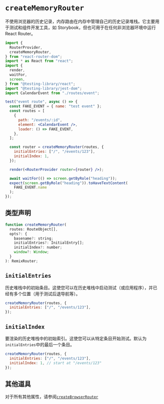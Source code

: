 # `createMemoryRouter`

不使用浏览器的历史记录，内存路由在内存中管理自己的历史记录堆栈。它主要用于测试和组件开发工具，如 Storybook，但也可用于在任何非浏览器环境中运行 React Router。

```jsx
import {
  RouterProvider,
  createMemoryRouter,
} from "react-router-dom";
import * as React from "react";
import {
  render,
  waitFor,
  screen,
} from "@testing-library/react";
import "@testing-library/jest-dom";
import CalendarEvent from "./routes/event";

test("event route", async () => {
  const FAKE_EVENT = { name: "test event" };
  const routes = [
    {
      path: "/events/:id",
      element: <CalendarEvent />,
      loader: () => FAKE_EVENT,
    },
  ];

  const router = createMemoryRouter(routes, {
    initialEntries: ["/", "/events/123"],
    initialIndex: 1,
  });

  render(<RouterProvider router={router} />);

  await waitFor(() => screen.getByRole("heading"));
  expect(screen.getByRole("heading")).toHaveTextContent(
    FAKE_EVENT.name
  );
});
```

## 类型声明

```jsx
function createMemoryRouter(
  routes: RouteObject[],
  opts?: {
    basename?: string;
    initialEntries?: InitialEntry[];
    initialIndex?: number;
    window?: Window;
  }
): RemixRouter;
```

## `initialEntries`

历史堆栈中的初始条目。这使您可以在历史堆栈中启动测试（或应用程序），并已经有多个位置（用于测试后退导航等）。

```jsx
createMemoryRouter(routes, {
  initialEntries: ["/", "/events/123"],
});
```

## `initialIndex`

要渲染的历史堆栈中的初始索引。这使您可以从特定条目开始测试。默认为`initialEntries`中的最后一个条目。

```jsx
createMemoryRouter(routes, {
  initialEntries: ["/", "/events/123"],
  initialIndex: 1, // start at "/events/123"
});
```

## 其他道具

对于所有其他属性，请参阅[`createBrowserRouter`](https://reactrouter.com/en/main/routers/create-browser-router)